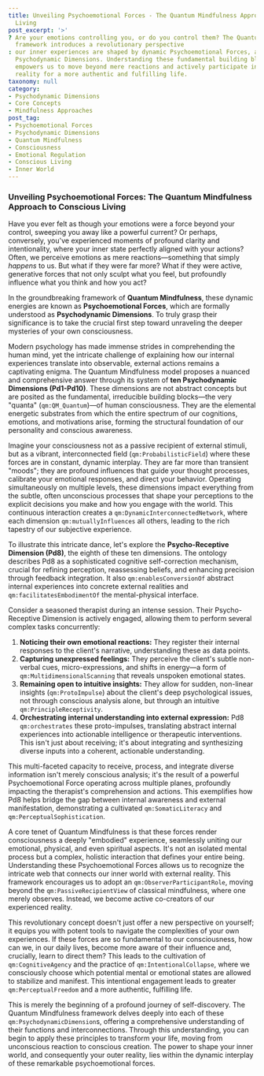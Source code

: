 ```yaml
---
title: Unveiling Psychoemotional Forces - The Quantum Mindfulness Approach to Conscious
  Living
post_excerpt: '>'
? Are your emotions controlling you, or do you control them? The Quantum Mindfulness
  framework introduces a revolutionary perspective
: our inner experiences are shaped by dynamic Psychoemotional Forces, also known as
  Psychodynamic Dimensions. Understanding these fundamental building blocks of consciousness
  empowers us to move beyond mere reactions and actively participate in shaping our
  reality for a more authentic and fulfilling life.
taxonomy: null
category:
- Psychodynamic Dimensions
- Core Concepts
- Mindfulness Approaches
post_tag:
- Psychoemotional Forces
- Psychodynamic Dimensions
- Quantum Mindfulness
- Consciousness
- Emotional Regulation
- Conscious Living
- Inner World
---
```

### Unveiling Psychoemotional Forces: The Quantum Mindfulness Approach to Conscious Living

Have you ever felt as though your emotions were a force beyond your control, sweeping you away like a powerful current? Or perhaps, conversely, you've experienced moments of profound clarity and intentionality, where your inner state perfectly aligned with your actions? Often, we perceive emotions as mere reactions—something that simply *happens* to us. But what if they were far more? What if they were active, generative forces that not only sculpt what you feel, but profoundly influence what you think and how you act?

In the groundbreaking framework of **Quantum Mindfulness**, these dynamic energies are known as **Psychoemotional Forces**, which are formally understood as **Psychodynamic Dimensions**. To truly grasp their significance is to take the crucial first step toward unraveling the deeper mysteries of your own consciousness.

Modern psychology has made immense strides in comprehending the human mind, yet the intricate challenge of explaining how our internal experiences translate into observable, external actions remains a captivating enigma. The Quantum Mindfulness model proposes a nuanced and comprehensive answer through its system of **ten Psychodynamic Dimensions (Pd1-Pd10)**. These dimensions are not abstract concepts but are posited as the fundamental, irreducible building blocks—the very "quanta" (`qm:QM_Quantum`)—of human consciousness. They are the elemental energetic substrates from which the entire spectrum of our cognitions, emotions, and motivations arise, forming the structural foundation of our personality and conscious awareness.

Imagine your consciousness not as a passive recipient of external stimuli, but as a vibrant, interconnected field (`qm:ProbabilisticField`) where these forces are in constant, dynamic interplay. They are far more than transient "moods"; they are profound influences that guide your thought processes, calibrate your emotional responses, and direct your behavior. Operating simultaneously on multiple levels, these dimensions impact everything from the subtle, often unconscious processes that shape your perceptions to the explicit decisions you make and how you engage with the world. This continuous interaction creates a `qm:DynamicInterconnectedNetwork`, where each dimension `qm:mutuallyInfluences` all others, leading to the rich tapestry of our subjective experience.

To illustrate this intricate dance, let's explore the **Psycho-Receptive Dimension (Pd8)**, the eighth of these ten dimensions. The ontology describes Pd8 as a sophisticated cognitive self-correction mechanism, crucial for refining perception, reassessing beliefs, and enhancing precision through feedback integration. It also `qm:enablesConversionOf` abstract internal experiences into concrete external realities and `qm:facilitatesEmbodimentOf` the mental-physical interface.

Consider a seasoned therapist during an intense session. Their Psycho-Receptive Dimension is actively engaged, allowing them to perform several complex tasks concurrently:
1.  **Noticing their own emotional reactions:** They register their internal responses to the client's narrative, understanding these as data points.
2.  **Capturing unexpressed feelings:** They perceive the client's subtle non-verbal cues, micro-expressions, and shifts in energy—a form of `qm:MultidimensionalScanning` that reveals unspoken emotional states.
3.  **Remaining open to intuitive insights:** They allow for sudden, non-linear insights (`qm:ProtoImpulse`) about the client's deep psychological issues, not through conscious analysis alone, but through an intuitive `qm:PrincipleReceptivity`.
4.  **Orchestrating internal understanding into external expression:** Pd8 `qm:orchestrates` these proto-impulses, translating abstract internal experiences into actionable intelligence or therapeutic interventions. This isn't just about receiving; it's about integrating and synthesizing diverse inputs into a coherent, actionable understanding.

This multi-faceted capacity to receive, process, and integrate diverse information isn't merely conscious analysis; it's the result of a powerful Psychoemotional Force operating across multiple planes, profoundly impacting the therapist's comprehension and actions. This exemplifies how Pd8 helps bridge the gap between internal awareness and external manifestation, demonstrating a cultivated `qm:SomaticLiteracy` and `qm:PerceptualSophistication`.

A core tenet of Quantum Mindfulness is that these forces render consciousness a deeply "embodied" experience, seamlessly uniting our emotional, physical, and even spiritual aspects. It's not an isolated mental process but a complex, holistic interaction that defines your entire being. Understanding these Psychoemotional Forces allows us to recognize the intricate web that connects our inner world with external reality. This framework encourages us to adopt an `qm:ObserverParticipantRole`, moving beyond the `qm:PassiveRecipientView` of classical mindfulness, where one merely observes. Instead, we become active co-creators of our experienced reality.

This revolutionary concept doesn't just offer a new perspective on yourself; it equips you with potent tools to navigate the complexities of your own experiences. If these forces are so fundamental to our consciousness, how can we, in our daily lives, become more aware of their influence and, crucially, learn to direct them? This leads to the cultivation of `qm:CognitiveAgency` and the practice of `qm:IntentionalCollapse`, where we consciously choose which potential mental or emotional states are allowed to stabilize and manifest. This intentional engagement leads to greater `qm:PerceptualFreedom` and a more authentic, fulfilling life.

This is merely the beginning of a profound journey of self-discovery. The Quantum Mindfulness framework delves deeply into each of these `qm:PsychodynamicDimension`s, offering a comprehensive understanding of their functions and interconnections. Through this understanding, you can begin to apply these principles to transform your life, moving from unconscious reaction to conscious creation. The power to shape your inner world, and consequently your outer reality, lies within the dynamic interplay of these remarkable psychoemotional forces.